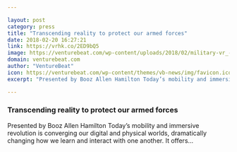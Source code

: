 ```yaml
---

layout: post
category: press
title: "Transcending reality to protect our armed forces"
date: 2018-02-20 16:27:21
link: https://vrhk.co/2ED9bQ5
image: https://venturebeat.com/wp-content/uploads/2018/02/military-vr_-shutterstock_789028489.jpg?fit=1000%2C668&strip=all
domain: venturebeat.com
author: "VentureBeat"
icon: https://venturebeat.com/wp-content/themes/vb-news/img/favicon.ico
excerpt: "Presented by Booz Allen Hamilton Today’s mobility and immersive revolution is converging our digital and physical worlds, dramatically changing how we learn and interact with one another. It offers…"

---
```


### Transcending reality to protect our armed forces

Presented by Booz Allen Hamilton Today’s mobility and immersive revolution is converging our digital and physical worlds, dramatically changing how we learn and interact with one another. It offers…